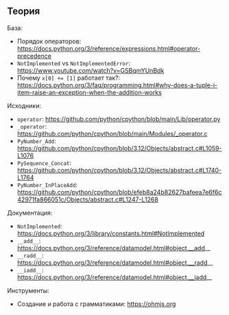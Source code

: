 ## Теория

База:
- Порядок операторов: https://docs.python.org/3/reference/expressions.html#operator-precedence
- `NotImplemented` vs `NotImplementedError`: https://www.youtube.com/watch?v=GSBqmYUnBdk
- Почему `x[0] += [1]` работает так?: https://docs.python.org/3/faq/programming.html#why-does-a-tuple-i-item-raise-an-exception-when-the-addition-works

Исходники:
- `operator`: https://github.com/python/cpython/blob/main/Lib/operator.py
- `_operator`: https://github.com/python/cpython/blob/main/Modules/_operator.c
- `PyNumber_Add`: https://github.com/python/cpython/blob/3.12/Objects/abstract.c#L1059-L1076
- `PySequence_Concat`: https://github.com/python/cpython/blob/3.12/Objects/abstract.c#L1740-L1764
- `PyNumber_InPlaceAdd`: https://github.com/python/cpython/blob/efeb8a24b82627bafeea7e6f6c42971fa866051c/Objects/abstract.c#L1247-L1268

Документация:
- `NotImplemented`: https://docs.python.org/3/library/constants.html#NotImplemented
- `__add__`: https://docs.python.org/3/reference/datamodel.html#object.__add__
- `__radd__`: https://docs.python.org/3/reference/datamodel.html#object.__radd__
- `__iadd__`: https://docs.python.org/3/reference/datamodel.html#object.__iadd__

Инструменты:
- Создание и работа с грамматиками: https://ohmjs.org
